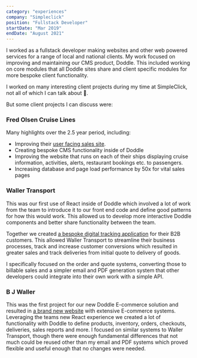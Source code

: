 ```yaml
---
category: "experiences"
company: "Simpleclick"
position: "Fullstack Developer"
startDate: "Mar 2019"
endDate: "August 2021"
---
```


I worked as a fullstack developer making websites and other web powered services for a range of local and national clients. My work focused on improving and maintaining our CMS product, Doddle. This included working on core modules that all Doddle sites share and client specific modules for more bespoke client functionality.

I worked on many interesting client projects during my time at SimpleClick, not all of which I can talk about 🤫.

But some client projects I can discuss were:

<h3 class="text-xl pt-2 markdown-heading-underline">Fred Olsen Cruise Lines</h3>

Many highlights over the 2.5 year period, including:

- Improving their [user facing sales site](https://www.fredolsencruises.com/).
- Creating bespoke CMS functionality inside of Doddle
- Improving the website that runs on each of their ships displaying cruise information, activities, alerts, restaurant bookings etc. to passengers.
- Increasing database and page load performance by 50x for vital sales pages

<h3 class="text-xl pt-2 markdown-heading-underline">Waller Transport</h3>

This was our first use of React inside of Doddle which involved a lot of work from the team to introduce it to our front end code and define good patterns for how this would work. This allowed us to develop more interactive Doddle components and better share functionality between the team.

Together we created [a bespoke digital tracking application](https://uktechnews.co.uk/2021/02/02/waller-transport-services-launches-new-transport-operating-system-designed-by-simpleclick/) for their B2B customers. This allowed Waller Transport to streamline their business processes, track and increase customer conversions which resulted in greater sales and track deliveries from initial quote to delivery of goods.

I specifically focused on the order and quote systems, converting those to billable sales and a simpler email and PDF generation system that other developers could integrate into their own work with a simple API.

<h3 class="text-xl pt-2 markdown-heading-underline">B J Waller</h3>

This was the first project for our new Doddle E-commerce solution and resulted in [a brand new website](https://www.bjwaller.co.uk/) with extensive E-commerce systems. Leveraging the teams new React experience we created a lot of functionality with Doddle to define products, inventory, orders, checkouts, deliveries, sales reports and more. I focused on similar systems to Waller Transport, though there were enough fundamental differences that not much could be reused other than my email and PDF systems which proved flexible and useful enough that no changes were needed.

